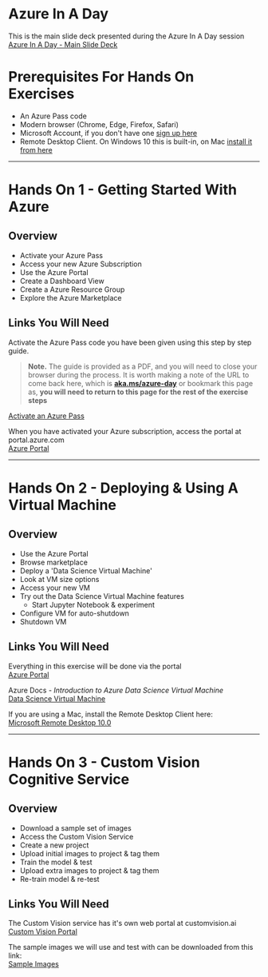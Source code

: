 # Azure In A Day

This is the main slide deck presented during the Azure In A Day session  
<a href="https://1drv.ms/b/s!AhEX99ErZbKGg2uNDzXaHTpL0125" class="btn-blue" target="_blank">Azure In A Day - Main Slide Deck</a>

# Prerequisites For Hands On Exercises
- An Azure Pass code
- Modern browser (Chrome, Edge, Firefox, Safari)
- Microsoft Account, if you don't have one [sign up here](https://signup.live.com/)
- Remote Desktop Client. On Windows 10 this is built-in, on Mac [install it from here](https://itunes.apple.com/gb/app/microsoft-remote-desktop-10/id1295203466)

---

# Hands On 1 - Getting Started With Azure

## Overview
- Activate your Azure Pass
- Access your new Azure Subscription
- Use the Azure Portal
- Create a Dashboard View
- Create a Azure Resource Group
- Explore the Azure Marketplace

## Links You Will Need

Activate the Azure Pass code you have been given using this step by step guide.  

>**Note.** The guide is provided as a PDF, and you will need to close your browser during the process. It is worth making a note of the URL to come back here, which is **[aka.ms/azure-day](http://aka.ms/azure-day)** or bookmark this page as, **you will need to return to this page for the rest of the exercise steps**

<a href="azurepass-guide.pdf" class="btn-blue" target="_blank">Activate an Azure Pass</a> 

When you have activated your Azure subscription, access the portal at portal<span></span>.azure.com  
<a href="https://portal.azure.com" class="btn-blue" target="_blank">Azure Portal</a>

---

# Hands On 2 - Deploying & Using A Virtual Machine

## Overview
- Use the Azure Portal
- Browse marketplace
- Deploy a 'Data Science Virtual Machine'
- Look at VM size options
- Access your new VM
- Try out the Data Science Virtual Machine features
  - Start Jupyter Notebook & experiment
- Configure VM for auto-shutdown
- Shutdown VM

## Links You Will Need

Everything in this exercise will be done via the portal  
<a href="https://portal.azure.com" class="btn-blue" target="_blank">Azure Portal</a>

Azure Docs - *Introduction to Azure Data Science Virtual Machine*  
<a href="https://docs.microsoft.com/en-us/azure/machine-learning/data-science-virtual-machine/overview" class="btn-blue" target="_blank">Data Science Virtual Machine</a>

If you are using a Mac, install the Remote Desktop Client here:  
<a href="https://itunes.apple.com/gb/app/microsoft-remote-desktop-10/id1295203466" class="btn-blue" target="_blank">Microsoft Remote Desktop 10.0</a>

---

# Hands On 3 - Custom Vision Cognitive Service

## Overview
- Download a sample set of images
- Access the Custom Vision Service
- Create a new project
- Upload initial images to project & tag them
- Train the model & test
- Upload extra images to project & tag them
- Re-train model & re-test

## Links You Will Need

The Custom Vision service has it's own web portal at customvision<span></span>.ai  
<a href="https://customvision.ai/" class="btn-blue" target="_blank">Custom Vision Portal</a>

The sample images we will use and test with can be downloaded from this link:  
<a href="custom-vision-images.zip" class="btn-blue" target="_blank">Sample Images</a>
